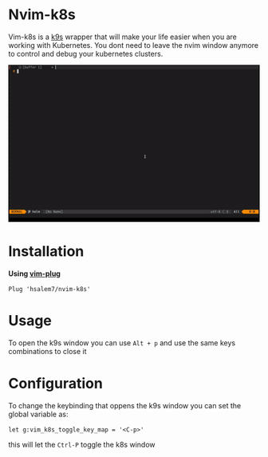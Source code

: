 # Nvim-k8s
Vim-k8s is a [k9s](https://github.com/derailed/k9s) wrapper that will make your life easier when you are working with Kubernetes. You dont need to leave the nvim window anymore to control and debug your kubernetes clusters.

![alt text](./imgs/nvim-k8s.gif)


# Installation

**Using [vim-plug](https://github.com/junegunn/vim-plug)**

```vimscript
Plug 'hsalem7/nvim-k8s'
```

# Usage
To open the k9s window you can use `Alt + p` and use the same keys combinations to close it

# Configuration
To change the keybinding that oppens the k9s window you can set the global variable as:
```vimscript
let g:vim_k8s_toggle_key_map = '<C-p>'
```
this will let the `Ctrl-P` toggle the k8s window
